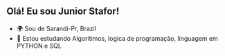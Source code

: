 ## Olá! Eu sou Junior Stafor!


* 🌍  Sou de Sarandi-Pr, Brazil
* 🧠  Estou estudando Algoritimos, logica de programação, linguagem em PYTHON e SQL

